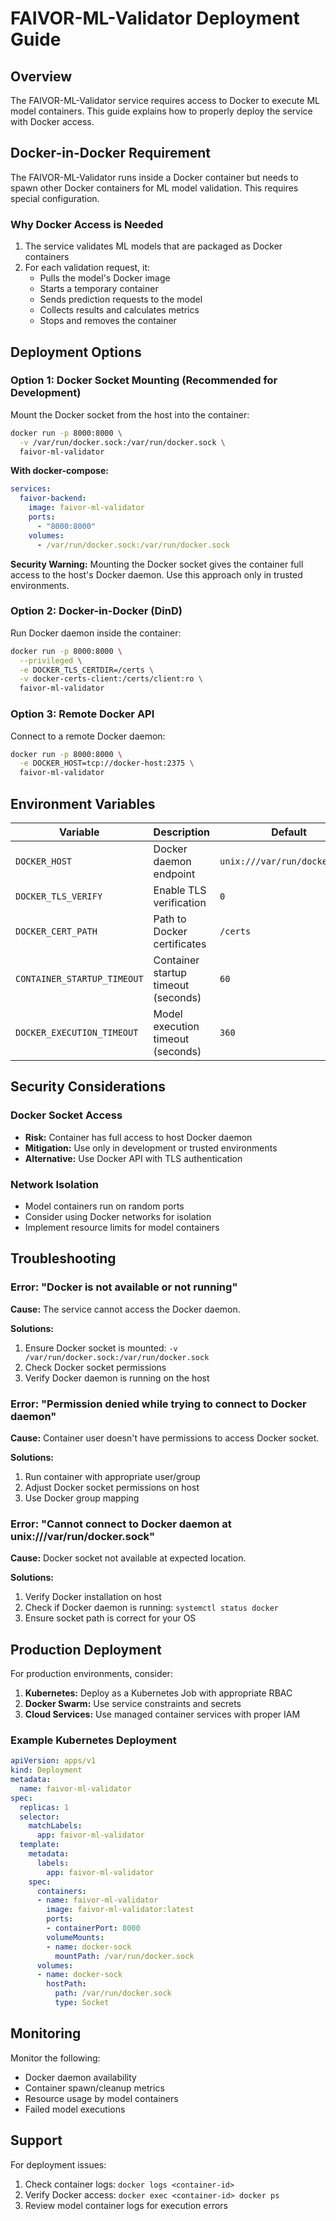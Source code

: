 # FAIVOR-ML-Validator Deployment Guide

## Overview

The FAIVOR-ML-Validator service requires access to Docker to execute ML model containers. This guide explains how to properly deploy the service with Docker access.

## Docker-in-Docker Requirement

The FAIVOR-ML-Validator runs inside a Docker container but needs to spawn other Docker containers for ML model validation. This requires special configuration.

### Why Docker Access is Needed

1. The service validates ML models that are packaged as Docker containers
2. For each validation request, it:
   - Pulls the model's Docker image
   - Starts a temporary container
   - Sends prediction requests to the model
   - Collects results and calculates metrics
   - Stops and removes the container

## Deployment Options

### Option 1: Docker Socket Mounting (Recommended for Development)

Mount the Docker socket from the host into the container:

```bash
docker run -p 8000:8000 \
  -v /var/run/docker.sock:/var/run/docker.sock \
  faivor-ml-validator
```

**With docker-compose:**
```yaml
services:
  faivor-backend:
    image: faivor-ml-validator
    ports:
      - "8000:8000"
    volumes:
      - /var/run/docker.sock:/var/run/docker.sock
```

**Security Warning:** Mounting the Docker socket gives the container full access to the host's Docker daemon. Use this approach only in trusted environments.

### Option 2: Docker-in-Docker (DinD)

Run Docker daemon inside the container:

```bash
docker run -p 8000:8000 \
  --privileged \
  -e DOCKER_TLS_CERTDIR=/certs \
  -v docker-certs-client:/certs/client:ro \
  faivor-ml-validator
```

### Option 3: Remote Docker API

Connect to a remote Docker daemon:

```bash
docker run -p 8000:8000 \
  -e DOCKER_HOST=tcp://docker-host:2375 \
  faivor-ml-validator
```

## Environment Variables

| Variable | Description | Default |
|----------|-------------|---------|
| `DOCKER_HOST` | Docker daemon endpoint | `unix:///var/run/docker.sock` |
| `DOCKER_TLS_VERIFY` | Enable TLS verification | `0` |
| `DOCKER_CERT_PATH` | Path to Docker certificates | `/certs` |
| `CONTAINER_STARTUP_TIMEOUT` | Container startup timeout (seconds) | `60` |
| `DOCKER_EXECUTION_TIMEOUT` | Model execution timeout (seconds) | `360` |

## Security Considerations

### Docker Socket Access
- **Risk:** Container has full access to host Docker daemon
- **Mitigation:** Use only in development or trusted environments
- **Alternative:** Use Docker API with TLS authentication

### Network Isolation
- Model containers run on random ports
- Consider using Docker networks for isolation
- Implement resource limits for model containers

## Troubleshooting

### Error: "Docker is not available or not running"

**Cause:** The service cannot access the Docker daemon.

**Solutions:**
1. Ensure Docker socket is mounted: `-v /var/run/docker.sock:/var/run/docker.sock`
2. Check Docker socket permissions
3. Verify Docker daemon is running on the host

### Error: "Permission denied while trying to connect to Docker daemon"

**Cause:** Container user doesn't have permissions to access Docker socket.

**Solutions:**
1. Run container with appropriate user/group
2. Adjust Docker socket permissions on host
3. Use Docker group mapping

### Error: "Cannot connect to Docker daemon at unix:///var/run/docker.sock"

**Cause:** Docker socket not available at expected location.

**Solutions:**
1. Verify Docker installation on host
2. Check if Docker daemon is running: `systemctl status docker`
3. Ensure socket path is correct for your OS

## Production Deployment

For production environments, consider:

1. **Kubernetes:** Deploy as a Kubernetes Job with appropriate RBAC
2. **Docker Swarm:** Use service constraints and secrets
3. **Cloud Services:** Use managed container services with proper IAM

### Example Kubernetes Deployment

```yaml
apiVersion: apps/v1
kind: Deployment
metadata:
  name: faivor-ml-validator
spec:
  replicas: 1
  selector:
    matchLabels:
      app: faivor-ml-validator
  template:
    metadata:
      labels:
        app: faivor-ml-validator
    spec:
      containers:
      - name: faivor-ml-validator
        image: faivor-ml-validator:latest
        ports:
        - containerPort: 8000
        volumeMounts:
        - name: docker-sock
          mountPath: /var/run/docker.sock
      volumes:
      - name: docker-sock
        hostPath:
          path: /var/run/docker.sock
          type: Socket
```

## Monitoring

Monitor the following:
- Docker daemon availability
- Container spawn/cleanup metrics
- Resource usage by model containers
- Failed model executions

## Support

For deployment issues:
1. Check container logs: `docker logs <container-id>`
2. Verify Docker access: `docker exec <container-id> docker ps`
3. Review model container logs for execution errors